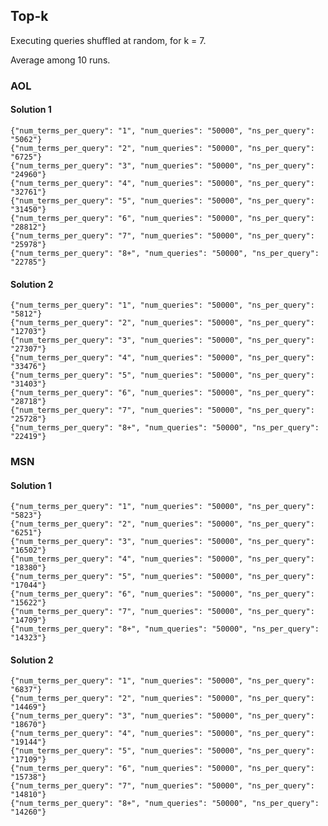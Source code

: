 Top-k
-----------------

Executing queries shuffled at random, for k = 7.

Average among 10 runs.

### AOL

#### Solution 1

	{"num_terms_per_query": "1", "num_queries": "50000", "ns_per_query": "5062"}
	{"num_terms_per_query": "2", "num_queries": "50000", "ns_per_query": "6725"}
	{"num_terms_per_query": "3", "num_queries": "50000", "ns_per_query": "24960"}
	{"num_terms_per_query": "4", "num_queries": "50000", "ns_per_query": "32761"}
	{"num_terms_per_query": "5", "num_queries": "50000", "ns_per_query": "31450"}
	{"num_terms_per_query": "6", "num_queries": "50000", "ns_per_query": "28812"}
	{"num_terms_per_query": "7", "num_queries": "50000", "ns_per_query": "25978"}
	{"num_terms_per_query": "8+", "num_queries": "50000", "ns_per_query": "22785"}

#### Solution 2

	{"num_terms_per_query": "1", "num_queries": "50000", "ns_per_query": "5812"}
	{"num_terms_per_query": "2", "num_queries": "50000", "ns_per_query": "12703"}
	{"num_terms_per_query": "3", "num_queries": "50000", "ns_per_query": "27307"}
	{"num_terms_per_query": "4", "num_queries": "50000", "ns_per_query": "33476"}
	{"num_terms_per_query": "5", "num_queries": "50000", "ns_per_query": "31403"}
	{"num_terms_per_query": "6", "num_queries": "50000", "ns_per_query": "28718"}
	{"num_terms_per_query": "7", "num_queries": "50000", "ns_per_query": "25728"}
	{"num_terms_per_query": "8+", "num_queries": "50000", "ns_per_query": "22419"}

### MSN

#### Solution 1

	{"num_terms_per_query": "1", "num_queries": "50000", "ns_per_query": "5823"}
	{"num_terms_per_query": "2", "num_queries": "50000", "ns_per_query": "6251"}
	{"num_terms_per_query": "3", "num_queries": "50000", "ns_per_query": "16502"}
	{"num_terms_per_query": "4", "num_queries": "50000", "ns_per_query": "18380"}
	{"num_terms_per_query": "5", "num_queries": "50000", "ns_per_query": "17044"}
	{"num_terms_per_query": "6", "num_queries": "50000", "ns_per_query": "15622"}
	{"num_terms_per_query": "7", "num_queries": "50000", "ns_per_query": "14709"}
	{"num_terms_per_query": "8+", "num_queries": "50000", "ns_per_query": "14323"}

#### Solution 2

	{"num_terms_per_query": "1", "num_queries": "50000", "ns_per_query": "6837"}
	{"num_terms_per_query": "2", "num_queries": "50000", "ns_per_query": "14469"}
	{"num_terms_per_query": "3", "num_queries": "50000", "ns_per_query": "18670"}
	{"num_terms_per_query": "4", "num_queries": "50000", "ns_per_query": "19144"}
	{"num_terms_per_query": "5", "num_queries": "50000", "ns_per_query": "17109"}
	{"num_terms_per_query": "6", "num_queries": "50000", "ns_per_query": "15738"}
	{"num_terms_per_query": "7", "num_queries": "50000", "ns_per_query": "14810"}
	{"num_terms_per_query": "8+", "num_queries": "50000", "ns_per_query": "14260"}